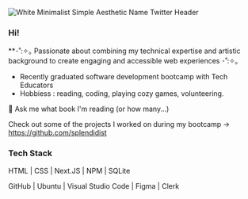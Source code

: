 ![White Minimalist Simple Aesthetic Name Twitter Header](https://github.com/splendevist/splendevist/assets/172043022/32580977-7bbf-4550-b834-64d48f9b6386)
### Hi!

**･˚:✧｡ Passionate about combining my technical expertise and artistic background to create engaging and accessible web experiences ･˚:✧｡

- Recently graduated software development bootcamp with Tech Educators
- Hobbiess : reading, coding, playing cozy games, volunteering.

💬 Ask me what book I'm reading (or how many...)

Check out some of the projects I worked on during my bootcamp -> https://github.com/splendidist

### Tech Stack

HTML | CSS | Next.JS | NPM | SQLite

GitHub | Ubuntu | Visual Studio Code | Figma | Clerk
